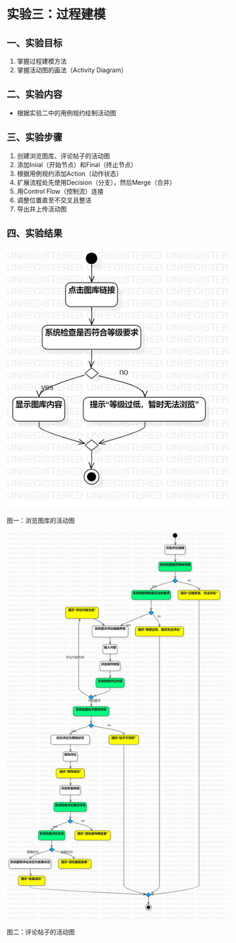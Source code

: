 # 实验三：过程建模

## 一、实验目标

1. 掌握过程建模方法
2. 掌握活动图的画法（Activity Diagram）

## 二、实验内容

- 根据实验二中的用例规约绘制活动图

## 三、实验步骤

1. 创建浏览图库、评论帖子的活动图
2. 添加Iniial（开始节点）和Final（终止节点）
3. 根据用例规约添加Action（动作状态）
4. 扩展流程处先使用Decision（分支），然后Merge（合并）
5. 用Control Flow（控制流）连接
6. 调整位置直至不交叉且整洁
7. 导出并上传活动图

## 四、实验结果

![浏览图库的活动图](./Lab3_ActivityDiagram1.jpg)

图一：浏览图库的活动图

![评论帖子的活动图](./Lab3_ActivityDiagram2.jpg)

图二：评论帖子的活动图
